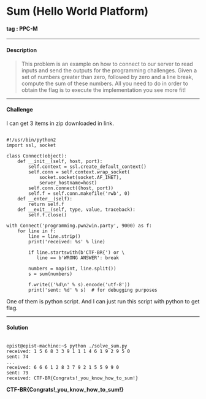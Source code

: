 # **Sum (Hello World Platform)**

#### tag : PPC-M

----------------------------------------------------------------------

#### Description

>This problem is an example on how to connect to our server to read inputs and send the outputs for the programming challenges. Given a set of numbers greater than zero, followed by zero and a line break, compute the sum of these numbers. All you need to do in order to obtain the flag is to execute the implementation you see more fit!

----------------------------------------------------------------------

#### Challenge

I can get 3 items in zip downloaded in link.

~~~

#!/usr/bin/python2
import ssl, socket

class Connect(object):
    def __init__(self, host, port):
        self.context = ssl.create_default_context()
        self.conn = self.context.wrap_socket(
            socket.socket(socket.AF_INET),
            server_hostname=host)
        self.conn.connect((host, port))
        self.f = self.conn.makefile('rwb', 0)
    def __enter__(self):
        return self.f
    def __exit__(self, type, value, traceback):
        self.f.close()

with Connect('programming.pwn2win.party', 9000) as f:
    for line in f:
        line = line.strip()
        print('received: %s' % line)

        if line.startswith(b'CTF-BR{') or \
           line == b'WRONG ANSWER': break

        numbers = map(int, line.split())
        s = sum(numbers)

        f.write(('%d\n' % s).encode('utf-8'))
        print('sent: %d' % s)  # for debugging purposes

~~~

One of them is python script. And I can just run this script with python to get flag.

----------------------------------------------------------------------

#### Solution

~~~

epist@epist-machine:~$ python ./solve_sum.py
received: 1 5 6 8 3 3 9 1 1 1 4 6 1 9 2 9 5 0
sent: 74
...
received: 6 6 6 1 2 8 3 7 9 2 1 5 5 9 9 0
sent: 79
received: CTF-BR{Congrats!_you_know_how_to_sum!}

~~~

**CTF-BR{Congrats!_you_know_how_to_sum!}**
